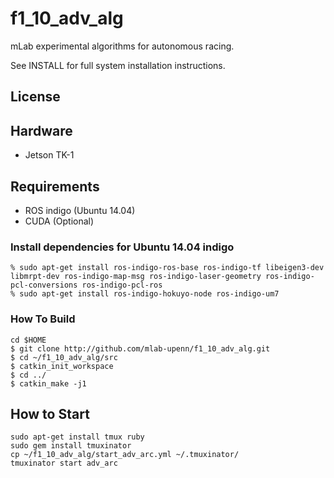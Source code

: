 # f1_10_adv_alg

mLab experimental algorithms for autonomous racing. 

See INSTALL for full system installation instructions.


## License

## Hardware

- Jetson TK-1

## Requirements

- ROS indigo (Ubuntu 14.04)
- CUDA (Optional)

### Install dependencies for Ubuntu 14.04 indigo

```
% sudo apt-get install ros-indigo-ros-base ros-indigo-tf libeigen3-dev libmrpt-dev ros-indigo-map-msg ros-indigo-laser-geometry ros-indigo-pcl-conversions ros-indigo-pcl-ros
% sudo apt-get install ros-indigo-hokuyo-node ros-indigo-um7
```

### How To Build

```
cd $HOME
$ git clone http://github.com/mlab-upenn/f1_10_adv_alg.git
$ cd ~/f1_10_adv_alg/src
$ catkin_init_workspace
$ cd ../
$ catkin_make -j1
```

## How to Start

```
sudo apt-get install tmux ruby
sudo gem install tmuxinator
cp ~/f1_10_adv_alg/start_adv_arc.yml ~/.tmuxinator/
tmuxinator start adv_arc
```
